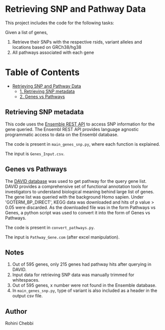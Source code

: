 # Retrieving SNP and Pathway Data
This project includes the code for the following tasks: 

Given a list of genes, 
1. Retrieve their SNPs with the respective rsids, variant alleles and locations based on GRCh38/hg38 
2. All pathways associated with each gene

Table of Contents
=================

   * [Retrieving SNP and Pathway Data](#Retrieving-SNP-and-Pathway-Data)
      * [1. Retrieving SNP metadata](#1-Retrieving-SNP-metadata)
      * [2. Genes vs Pathways](#1-Genes-vs-Pathways)

## Retrieving SNP metadata
This code uses the [Ensemble REST API](https://github.com/Ensembl/ensembl-rest/wiki) to access SNP information for the gene queried. The Ensembl REST API 
provides language agnostic programmatic access to data on the Ensembl database. 

The code is present in ```main_genes_snp.py```, where each function is explained. 

The input is ```Genes_Input.csv```.


## Genes vs Pathways
The [DAVID database](https://david.ncifcrf.gov/) was used to get pathway for the query gene list. DAVID provides a comprehensive set of 
functional annotation tools for investigators to understand biological meaning behind large list of genes.
The gene list was queried with the background Homo sapien. Under 'GOTERM_BP_DIRECT', KEGG data was downloaded and hits of p value > 0.05 
were discarded. As the downloaded file was in the form Pathways vs Genes, a python script was used to convert it into the form of Genes vs Pathways.

The code is present in ```convert_pathways.py```.

The input is ```Pathway_Gene.com``` (after excel manipulation). 

## Notes
1. Out of 595 genes, only 215 genes had pathway hits after querying in DAVID.
2. Input data for retrieving SNP data was manually trimmed for whitespaces.
3. Out of 595 genes, x number were not found in the Ensemble database.
4. In ```main_genes_snp.py```, type of variant is also included as a header in the output csv file.

## Author
Rohini Chebbi 
